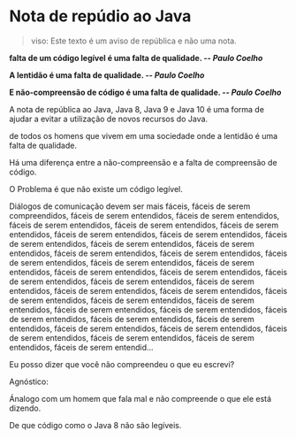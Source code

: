 # Nota de repúdio ao Java

> viso: Este texto é um aviso de república e não uma nota.

**falta de um código legível é uma falta de qualidade.
-- <cite>Paulo Coelho</cite>**

**A lentidão é uma falta de qualidade.
-- <cite>Paulo Coelho</cite>**

**E não-compreensão de código é uma falta de qualidade.
-- <cite>Paulo Coelho</cite>**

A nota de república ao Java, Java 8, Java 9 e Java 10 é uma forma de
ajudar a evitar a utilização de novos recursos do Java.

de todos os homens que vivem em uma sociedade onde a
lentidão é uma falta de qualidade.

Há uma diferença entre a não-compreensão e a falta de
compreensão de código.

O Problema é que não existe um código legível.

Diálogos de comunicação devem ser mais fáceis,
fáceis de serem compreendidos,
fáceis de serem entendidos,
fáceis de serem entendidos,
fáceis de serem entendidos,
fáceis de serem entendidos,
fáceis de serem entendidos,
fáceis de serem entendidos,
fáceis de serem entendidos,
fáceis de serem entendidos,
fáceis de serem entendidos,
fáceis de serem entendidos,
fáceis de serem entendidos,
fáceis de serem entendidos,
fáceis de serem entendidos,
fáceis de serem entendidos,
fáceis de serem entendidos,
fáceis de serem entendidos,
fáceis de serem entendidos,
fáceis de serem entendidos,
fáceis de serem entendidos,
fáceis de serem entendidos,
fáceis de serem entendidos,
fáceis de serem entendidos,
fáceis de serem entendidos,
fáceis de serem entendidos,
fáceis de serem entendidos,
fáceis de serem entendidos,
fáceis de serem entendidos,
fáceis de serem entendidos,
fáceis de serem entendidos,
fáceis de serem entendidos,
fáceis de serem entendidos,
fáceis de serem entendidos,
fáceis de serem entendidos,
fáceis de serem entendidos,
fáceis de serem entendidos,
fáceis de serem entendid...

Eu posso dizer que você não compreendeu o que eu
escrevi?

Agnóstico:

Ánalogo com um homem que fala mal e não compreende
o que ele está dizendo.

De que código como o Java 8 não são legíveis.
